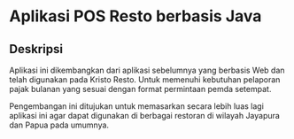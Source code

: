 # Aplikasi POS Resto berbasis Java

## Deskripsi
Aplikasi ini dikembangkan dari aplikasi sebelumnya yang berbasis Web dan telah digunakan pada Kristo Resto.
Untuk memenuhi kebutuhan pelaporan pajak bulanan yang sesuai dengan format permintaan pemda setempat.

Pengembangan ini ditujukan untuk memasarkan secara lebih luas lagi aplikasi ini agar dapat digunakan di berbagai
restoran di wilayah Jayapura dan Papua pada umumnya.
